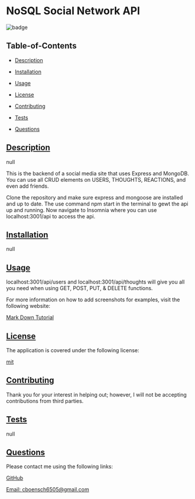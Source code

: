 
  # NoSQL Social Network API
  
  
  ![badge](https://img.shields.io/badge/license-mit-blue)
    

  ## Table-of-Contents

  * [Description](#description)
  * [Installation](#installation)
  * [Usage](#usage)
  
  * [License](#license)
    
  * [Contributing](#contributing)
  * [Tests](#tests)
  * [Questions](#questions)
  
  ## [Description](#table-of-contents)

  null

  This is the backend of a social media site that uses Express and MongoDB. You can use all CRUD elements on USERS, THOUGHTS, REACTIONS, and even add friends.

  Clone the repository and make sure express and mongoose are installed and up to date. The use command npm start in the terminal to gewt the api up and running. Now navigate to Insomnia where you can use localhost:3001/api to access the api.

  ## [Installation](#table-of-contents)

  null

  ## [Usage](#table-of-contents)

  localhost:3001/api/users and localhost:3001/api/thoughts will give you all you need when using GET, POST, PUT, & DELETE functions.
  
  For more information on how to add screenshots for examples, visit the following website:
  
  [Mark Down Tutorial](https://agea.github.io/tutorial.md/)
  
  
  ## [License](#table-of-contents)

  The application is covered under the following license:

  
  [mit](https://choosealicense.com/licenses/mit)
    
    

  ## [Contributing](#table-of-contents)
  
  
  Thank you for your interest in helping out; however, I will not be accepting contributions from third parties.
    

  ## [Tests](#table-of-contents)

  null

  ## [Questions](#table-of-contents)

  Please contact me using the following links:

  [GitHub](https://github.com/cboensch6505)

  [Email: cboensch6505@gmail.com](mailto:cboensch6505@gmail.com)
